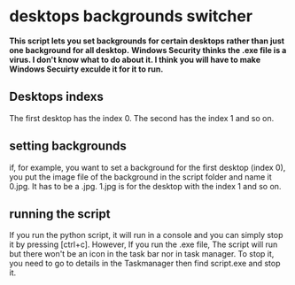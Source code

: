 # desktops backgrounds switcher
**This script lets you set backgrounds for certain desktops rather than just one background for all desktop.**
**Windows Security thinks the .exe file is a virus. I don't know what to do about it.
I think you will have to make Windows Secuirty exculde it for it to run.**

## Desktops indexs
The first desktop has the index 0.
The second has the index 1 and so on.

## setting backgrounds
if, for example, you want to set a background for the first desktop (index 0), you put the image file of the background in the script folder and name it 0.jpg. It has to be a .jpg. 1.jpg is for the desktop with the index 1 and so on.

## running the script
If you run the python script, it will run in a console and you can simply stop it by pressing [ctrl+c].
However, If you run the .exe file, The script will run but there won't be an icon in the task bar nor in task manager.
To stop it, you need to go to details in the Taskmanager then find script.exe and stop it.
